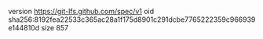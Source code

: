 version https://git-lfs.github.com/spec/v1
oid sha256:8192fea22533c365ac28a1f175d8901c291dcbe7765222359c966939e144810d
size 857
